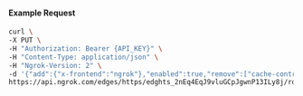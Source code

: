 <!-- Code generated for API Clients. DO NOT EDIT. -->

#### Example Request

```bash
curl \
-X PUT \
-H "Authorization: Bearer {API_KEY}" \
-H "Content-Type: application/json" \
-H "Ngrok-Version: 2" \
-d '{"add":{"x-frontend":"ngrok"},"enabled":true,"remove":["cache-control"]}' \
https://api.ngrok.com/edges/https/edghts_2nEq4EqJ9vluGCpJgwnP13ILy8j/routes/edghtsrt_2nEq4Im6CKZvHtG9hxFDhAJU2Ab/request_headers
```
